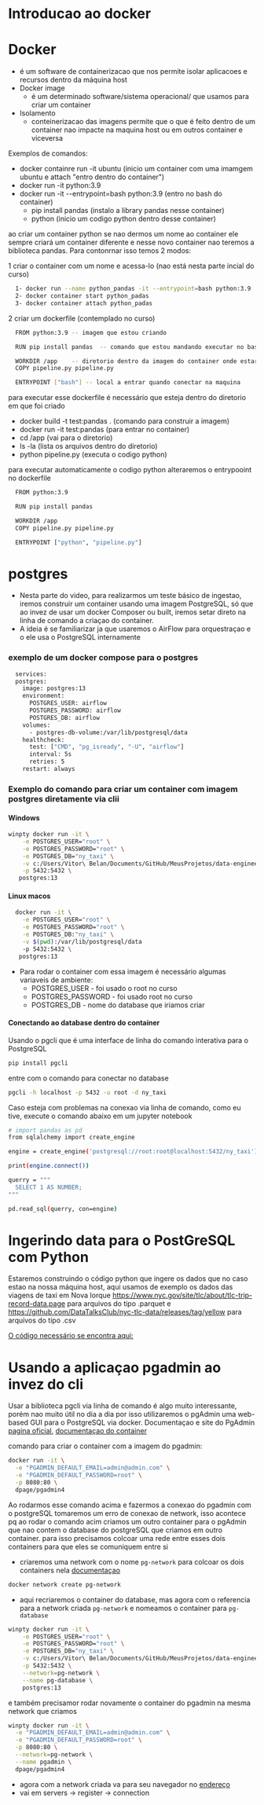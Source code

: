 # Introducao ao docker

# Docker
- é um software de containerizacao que nos permite  isolar aplicacoes e recursos dentro da máquina host
- Docker image 
  - é um determinado software/sistema operacional/ que usamos para criar um container
- Isolamento
  - conteinerizacao das imagens permite que o que é feito dentro de um container nao impacte na maquina host ou em outros container e viceversa

Exemplos de comandos:
  - docker containre run -it ubuntu (inicio um container com uma imamgem ubuntu e attach "entro dentro do container")
  - docker run -it python:3.9
  - docker run -it --entrypoint=bash python:3.9 (entro no bash do container)
    - pip install pandas (instalo a library pandas nesse container)
    - python (inicio um codigo python dentro desse container)

ao criar um container python se nao dermos um nome ao container ele sempre criará um container diferente e nesse novo container nao teremos a biblioteca pandas.
Para contonrnar isso temos 2 modos:

1 criar o container com um nome e acessa-lo (nao está nesta parte incial do curso)
```bash
  1- docker run --name python_pandas -it --entrypoint=bash python:3.9
  2- docker container start python_padas
  3- docker container attach python_padas
```
2 criar um dockerfile (contemplado no curso)
```bash  
  FROM python:3.9 -- imagem que estou criando

  RUN pip install pandas  -- comando que estou mandando executar no bash

  WORKDIR /app    -- diretorio dentro da imagem do container onde estarei copiando o arquivo da pipeline
  COPY pipeline.py pipeline.py

  ENTRYPOINT ["bash"] -- local a entrar quando conectar na maquina
```
para executar esse dockerfile é necessário que esteja dentro do diretorio em que foi criado
  * docker build -t test:pandas . (comando para construir a imagem)
  * docker run -it test:pandas (para entrar no container)
  * cd /app (vai para o diretorio)
  * ls -la (lista os arquivos dentro do diretorio)
  * python pipeline.py (executa o codigo python)


para executar automaticamente o codigo python alteraremos o entrypooint no dockerfile
```bash
  FROM python:3.9

  RUN pip install pandas

  WORKDIR /app
  COPY pipeline.py pipeline.py

  ENTRYPOINT ["python", "pipeline.py"]
```
# postgres
  - Nesta parte do video, para realizarmos um teste básico de ingestao, iremos construir um container usando uma imagem PostgreSQL, só que ao invez de usar um docker Composer ou built, iremos setar direto na linha de comando a criaçao do container.
  - A ideia é se familiarizar ja que usaremos o AirFlow para orquestraçao e o ele usa o PostgreSQL internamente

### exemplo de um docker compose para o postgres

```bash
  services:
  postgres:
    image: postgres:13
    environment:
      POSTGRES_USER: airflow
      POSTGRES_PASSWORD: airflow
      POSTGRES_DB: airflow
    volumes:
      - postgres-db-volume:/var/lib/postgresql/data
    healthcheck:
      test: ["CMD", "pg_isready", "-U", "airflow"]
      interval: 5s
      retries: 5
    restart: always
```

### Exemplo do comando para criar um container com imagem postgres diretamente via clii
#### Windows
```bash
winpty docker run -it \
    -e POSTGRES_USER="root" \
    -e POSTGRES_PASSWORD="root" \
    -e POSTGRES_DB="ny_taxi" \
    -v c:/Users/Vitor\ Belan/Documents/GitHub/MeusProjetos/data-engineering-zoomcamp/data-engineering-zoomcamp/week1_setup/docker_sql/ny_taxi_postgres_data:/var/lib/postgresql/data \
    -p 5432:5432 \
   postgres:13

```
#### Linux macos
```bash
  docker run -it \
    -e POSTGRES_USER="root" \
    -e POSTGRES_PASSWORD="root" \
    -e POSTGRES_DB:"ny_taxi" \
    -v $(pwd):/var/lib/postgresql/data
    -p 5432:5432 \
   postgres:13

```
* Para rodar o container com essa imagem é necessário algumas variaveis de ambiente:
  * POSTGRES_USER - foi usado o root no curso
  * POSTGRES_PASSWORD - foi usado root no curso
  * POSTGRES_DB - nome do database que iriamos criar

#### Conectando ao database dentro do container

Usando o pgcli que é  uma interface de linha do comando interativa para o PostgreSQL

```bash
pip install pgcli
```
entre com o comando para conectar no database

```bash
pgcli -h localhost -p 5432 -u root -d ny_taxi
```

Caso esteja com problemas na conexao via linha de comando, como eu tive, execute o comando abaixo em um jupyter notebook

```bash
# import pandas as pd
from sqlalchemy import create_engine

engine = create_engine('postgresql://root:root@localhost:5432/ny_taxi')

print(engine.connect())

querry = """ 
  SELECT 1 AS NUMBER;
"""

pd.read_sql(querry, con=engine)
```

# Ingerindo data para o PostGreSQL com Python

Estaremos construindo o código python que ingere os dados que no caso estao na nossa máquina host, aqui usamos de exemplo os dados das viagens de taxi em Nova Iorque https://www.nyc.gov/site/tlc/about/tlc-trip-record-data.page para arquivos do tipo .parquet e https://github.com/DataTalksClub/nyc-tlc-data/releases/tag/yellow para arquivos do tipo .csv

[O código necessário se encontra aqui: ](data-engineering-zoomcamp/week1_setup/docker_sql/upload-data.ipynb)

# Usando a aplicaçao pgadmin ao invez do cli

Usar a biblioteca pgcli via linha de comando é algo muito interessante, porém nao muito útil no dia a dia por isso utilizaremos o pgAdmin uma web-based GUI para o PostgreSQL via docker.
Documentaçao e site do PgAdmin [pagina oficial](https://www.pgadmin.org/), [documentaçao do container](https://www.pgadmin.org/docs/pgadmin4/latest/container_deployment.html) 


comando para criar o container com a imagem do pgadmin:

```bash
docker run -it \
  -e "PGADMIN_DEFAULT_EMAIL=admin@admin.com" \
  -e "PGADMIN_DEFAULT_PASSWORD=root" \
  -p 8080:80 \
  dpage/pgadmin4

```

Ao rodarmos esse comando acima e fazermos a conexao do pgadmin com o postgreSQL tomaremos um erro de conexao de network, isso acontece pq ao rodar o comando acim criamos um outro container para o pgAdmin que nao contem o database do postgreSQL que criamos em outro container. para isso precisamos colcoar uma rede entre esses dois containers para que eles se comuniquem entre si

  * criaremos uma network com o nome `pg-network` para colcoar os dois containers nela [documentaçao](https://docs.docker.com/reference/cli/docker/network/create/)

```bash
docker network create pg-network
```

  * aqui recriaremos o container do database, mas agora com o referencia para a network criada `pg-network` e nomeamos o container para `pg-database`

```bash
winpty docker run -it \
    -e POSTGRES_USER="root" \
    -e POSTGRES_PASSWORD="root" \
    -e POSTGRES_DB="ny_taxi" \
    -v c:/Users/Vitor\ Belan/Documents/GitHub/MeusProjetos/data-engineering-zoomcamp/data-engineering-zoomcamp/week1_setup/docker_sql/ny_taxi_postgres_data:/var/lib/postgresql/data \
    -p 5432:5432 \
    --network=pg-network \
    --name pg-database \
    postgres:13
```

e também precisamor rodar novamente o container do pgadmin na mesma network que criamos

```bash
winpty docker run -it \
  -e "PGADMIN_DEFAULT_EMAIL=admin@admin.com" \
  -e "PGADMIN_DEFAULT_PASSWORD=root" \
  -p 8080:80 \
  --network=pg-network \
  --name pgadmin \
  dpage/pgadmin4

```

  * agora com a network criada va para seu navegador no [endereço](http://localhost:8080/) 
  * vai em servers -> register -> connection